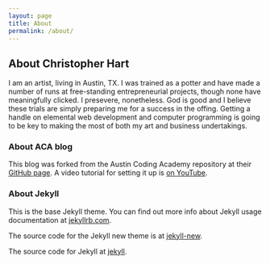 ```yaml
---
layout: page
title: About
permalink: /about/
---
```

## About Christopher Hart
I am an artist, living in Austin, TX. I was trained as a potter and have made a number of runs at free-standing entrepreneurial projects, though none have meaningfully clicked. I presevere, nonetheless. God is good and I believe these trials are simply preparing me for a success in the offing. Getting a handle on elemental web development and computer programming is going to be key to making the most of both my art and business undertakings.

### About ACA blog
This blog was forked from the Austin Coding Academy repository at their [GitHub page](https://github.com/AustinCodingAcademy/aca-blog). A video tutorial for setting it up is [on YouTube](https://www.youtube.com/watch?v=yuVCRylrxL0&feature=youtu.be).

### About Jekyll
This is the base Jekyll theme. You can find out more info about Jekyll usage documentation at [jekyllrb.com](http://jekyllrb.com/).

The source code for the Jekyll new theme is at [jekyll-new](https://github.com/jglovier/jekyll-new).

The source code for Jekyll at [jekyll](https://github.com/jekyll/jekyll).
